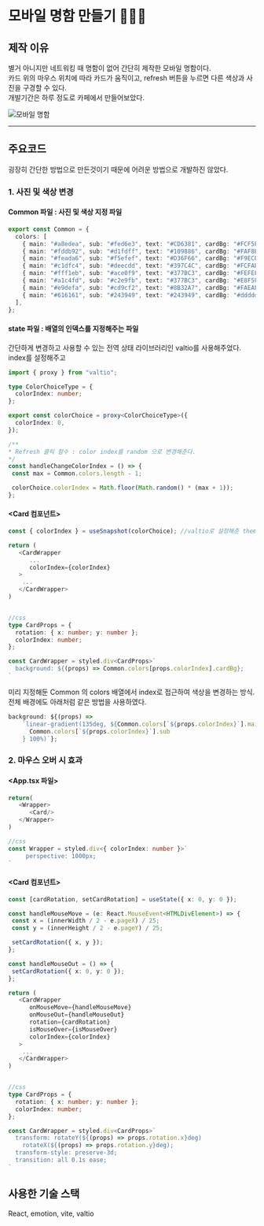 # 모바일 명함 만들기 👩🏻‍🌾

## 제작 이유

별거 아니지만 네트워킹 때 명함이 없어 간단히 제작한 모바일 명함이다.   
카드 위의 마우스 위치에 따라 카드가 움직이고, refresh 버튼을 누르면 다른 색상과 사진을 구경할 수 있다.   
개발기간은 하루 정도로 카페에서 만들어보았다.   

![모바일 명함](https://github.com/jyejyes/mobileBusinessCard/assets/41052126/62d52c45-1c89-4e52-afa1-370240e6eaec)

---

## 주요코드
굉장히 간단한 방법으로 만든것이기 때문에 어려운 방법으로 개발하진 않았다.
### 1. 사진 및 색상 변경
#### Common 파일 : 사진 및 색상 지정 파일
```ts
export const Common = {
  colors: [
    { main: "#a8edea", sub: "#fed6e3", text: "#CD6381", cardBg: "#FCF5F5" },
    { main: "#fddb92", sub: "#d1fdff", text: "#109886", cardBg: "#FAF8ED" },
    { main: "#feada6", sub: "#f5efef", text: "#D36F66", cardBg: "#F9ECE7" },
    { main: "#c1dfc4", sub: "#deecdd", text: "#397C4C", cardBg: "#FCFAEB" },
    { main: "#fff1eb", sub: "#ace0f9", text: "#377BC3", cardBg: "#FEFEFE" },
    { main: "#a1c4fd", sub: "#c2e9fb", text: "#377BC3", cardBg: "#E8F5FB" },
    { main: "#e9defa", sub: "#cd9cf2", text: "#8B32A7", cardBg: "#FAEAFC" },
    { main: "#616161", sub: "#243949", text: "#243949", cardBg: "#dddddd" },
  ],
};
```

#### state 파일 : 배열의 인덱스를 지정해주는 파일
간단하게 변경하고 사용할 수 있는 전역 상태 라이브러리인 valtio를 사용해주었다.   
index를 설정해주고
```ts
import { proxy } from "valtio";

type ColorChoiceType = {
  colorIndex: number;
};

export const colorChoice = proxy<ColorChoiceType>({
  colorIndex: 0,
});

/**
* Refresh 클릭 함수 : color index를 random 으로 변경해준다.
*/
const handleChangeColorIndex = () => {
 const max = Common.colors.length - 1;

 colorChoice.colorIndex = Math.floor(Math.random() * (max + 1));
};
```

#### <Card 컴포넌트>
```ts
const { colorIndex } = useSnapshot(colorChoice); //valtio로 설정해준 theme arr index

return (
   <CardWrapper
      ...
      colorIndex={colorIndex}
   >
    ...
   </CardWrapper>
)


//css
type CardProps = {
  rotation: { x: number; y: number };
  colorIndex: number;
};

const CardWrapper = styled.div<CardProps>`
  background: ${(props) => Common.colors[props.colorIndex].cardBg};
`
```
미리 지정해둔 Common 의 colors 배열에서 index로 접근하여 색상을 변경하는 방식.   
전체 배경에도 아래처럼 같은 방법을 사용하였다.   
```ts
background: ${(props) =>
    `linear-gradient(135deg, ${Common.colors[`${props.colorIndex}`].main} 0%, ${
      Common.colors[`${props.colorIndex}`].sub
    } 100%)`};
```


### 2. 마우스 오버 시 효과
#### <App.tsx 파일>
```ts
return(
   <Wrapper>
      <Card/>
   </Wrapper>
)

//css
const Wrapper = styled.div<{ colorIndex: number }>`
     perspective: 1000px;
`
```
#### <Card 컴포넌트>
```ts
const [cardRotation, setCardRotation] = useState({ x: 0, y: 0 });

const handleMouseMove = (e: React.MouseEvent<HTMLDivElement>) => {
 const x = (innerWidth / 2 - e.pageX) / 25;
 const y = (innerHeight / 2 - e.pageY) / 25;

 setCardRotation({ x, y });
};

const handleMouseOut = () => {
 setCardRotation({ x: 0, y: 0 });
};

return (
   <CardWrapper
      onMouseMove={handleMouseMove}
      onMouseOut={handleMouseOut}
      rotation={cardRotation}
      isMouseOver={isMouseOver}
      colorIndex={colorIndex}
   >
    ...
   </CardWrapper>
)


//css
type CardProps = {
  rotation: { x: number; y: number };
  colorIndex: number;
};

const CardWrapper = styled.div<CardProps>`
  transform: rotateY(${(props) => props.rotation.x}deg)
    rotateX(${(props) => props.rotation.y}deg);
  transform-style: preserve-3d;
  transition: all 0.1s ease;
`
```


## 사용한 기술 스택
React, emotion, vite, valtio
